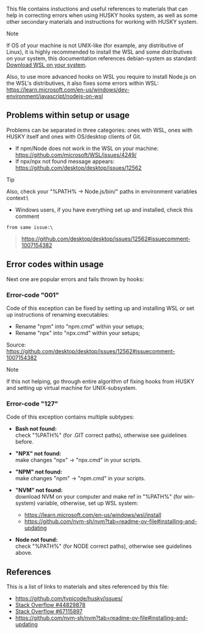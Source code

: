 This file contains instuctions and useful references to materials that can help
in correcting errors when using HUSKY hooks system, as well as some other secondary
materials and instructions for working with HUSKY system.

> [!Note]
> If OS of your machine is not UNIX-like (for example, any distributive of Linux),
> it is highly recommended to install the WSL and some distributives on your system,
> this documentation references debian-system as standard:\
> [Download WSL on your system](https://learn.microsoft.com/en-us/windows/wsl/install).

Also, to use more advanced hooks on WSL you require to install Node.js on the WSL's
distributives, it also fixes some errors within WSL:\
<https://learn.microsoft.com/en-us/windows/dev-environment/javascript/nodejs-on-wsl>

## Problems within setup or usage

Problems can be separated in three categories: ones with WSL, ones with HUSKY itself
and ones with OS/desktop clients of Git.

-   If npm/Node does not work in the WSL on your machine:\
    <https://github.com/microsoft/WSL/issues/4249/>
-   If npx/npx not found message appears:\
    <https://github.com/desktop/desktop/issues/12562>

> [!Tip]
> Also, check your "%PATH% → Node.js/bin/" paths in environment variables context:\
>
> -   Windows users, if you have everything set up and installed, check this comment

    from same issue:\

> <https://github.com/desktop/desktop/issues/12562#issuecomment-1007154382>

## Error codes within usage

Next one are popular errors and fails thrown by hooks:

### Error-code "001"

Code of this exception can be fixed by setting up and installing WSL or set up
instructions of renaming executables:

-   Rename "npm" into "npm.cmd" within your setups;
-   Rename "npx" into "npx.cmd" within your setups;

Source:\
<https://github.com/desktop/desktop/issues/12562#issuecomment-1007154382>

> [!Note]
> If this not helping, go through entire algorithm of fixing hooks from HUSKY and
> setting up virtual machine for UNIX-subsystem.

### Error-code "127"

Code of this exception contains multiple subtypes:

-   **Bash not found:**\
    check "%PATH%" (for .GIT correct paths), otherwise see guidelines before.

-   **"NPX" not found:**\
    make changes "npx" → "npx.cmd" in your scripts.

-   **"NPM" not found:**\
    make changes "npm" → "npm.cmd" in your scripts.

-   **"NVM" not found:**\
    download NVM on your computer and make ref in "%PATH%" (for win-system) variable,
    otherwise, set up WSL system:

    -   <https://learn.microsoft.com/en-us/windows/wsl/install>
    -   <https://github.com/nvm-sh/nvm?tab=readme-ov-file#installing-and-updating>

-   **Node not found:**\
    check "%PATH%" (for NODE correct paths), otherwise see guidelines above.

## References

This is a list of links to materials and sites
referenced by this file:

-   <https://github.com/typicode/husky/issues/>
-   [Stack Overflow #44829878](https://stackoverflow.com/questions/44829878/)
-   [Stack Overflow #67115897](https://stackoverflow.com/questions/67115897/)
-   <https://github.com/nvm-sh/nvm?tab=readme-ov-file#installing-and-updating>
